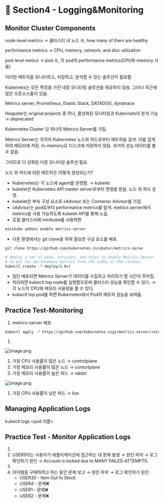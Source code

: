# 🍨 Section4 - Logging&Monitoring

## Monitor Cluster Components


node-level metrics → 클러스터 내 노드 수, how many of them are healthy


performance metrics → CPU, memory, network, and disc utilization


pod-level  metics → pod 수, 각 pod의 performance metrics(CPU와 memory 사용)


이러한 메트릭을 모니터하고, 저장하고, 분석할 수 있는 솔루션이 필요함.


Kubernets는 모든 특징을 가진 내장 모니터링 솔루션을 제공하지 않음. 그러나 최근에 많은 오픈소스들이 있음.


Metrics server, Prometheus, Elastic Stack, DATADOG, dynatrace


Heapster는 original projects 중 하나, 활성화된 모니터링과 Kubernets의 분석 기능 → deprecated


Kubernetes Cluster 당 하나의 Metrics Server를 가짐.


Metrics Server는 각각의 Kubernetes 노드와 파드로부터 메트릭을 검색. 이를 집계하여 메모리에 저장. In-memory로 디스크에 저장하지 않음. 과거의 성능 데이터를 볼 수 없음.


그러므로 더 강화된 다른 모니터링 솔루션 필요.


노드 위 파드에 대한 메트릭은 어떻게 생성되는가?

- Kubernetes는 각 노드에 agent를 운영함. → kubelet
- kubelet은 Kubernetes API master server로부터 명령을 받음. 노드 위 파드 운영.
- kubelet은 부속 구성 요소로 cAdvisor 또는 Container Advisor를 가짐.
- cAdvisor는 pod로부터 performance metrics를 탐색. metrics server에서 metrics을 사용 가능하도록  kubelet API를 통해 노출.
- 로컬 클러스터에 minikube를 사용하면

```bash
minikube addons enable metrics-server
```

- 다른 환경에서는 git clone을 하여 필요한 구성 요소를 배포.

```bash
git clone https://github-com/kubernetes-incubator/metrics-serve

# deploy a set of pods, services, and roles to enable Metrics Server
# to pul for performance metrics from the nodes in the cluster.
kubectl create -f deploy/1.8+/
```

- 일단 배포되면 Metrics Server가 데이터를 수집하고 처리하기 할 시간이 주어짐.
- 처리되면 kubectl top node를 실행함으로써 클러스터 성능을 확인할 수 있다. → 각 노드의 CPU와 메모리 사용량을 볼 수 있다.
- kubectl top pod를 하면 Kubernetes에서 Pod의 메트릭 성능을 보여줌.

## Practice Test-Monitoring

1. metrics-server 배포

```bash
kubectl apply -f https://github.com/kubernetes-sigs/metrics-server/releases/latest/download/components.yaml
```

1. 

![image.png](https://prod-files-secure.s3.us-west-2.amazonaws.com/b2ea2032-00e9-4883-a13b-cb03cf5b2334/be867e9c-0d47-47a3-971e-146d2c8c7945/image.png?X-Amz-Algorithm=AWS4-HMAC-SHA256&X-Amz-Content-Sha256=UNSIGNED-PAYLOAD&X-Amz-Credential=ASIAZI2LB466VDYOYG4X%2F20250403%2Fus-west-2%2Fs3%2Faws4_request&X-Amz-Date=20250403T140917Z&X-Amz-Expires=3600&X-Amz-Security-Token=IQoJb3JpZ2luX2VjEIb%2F%2F%2F%2F%2F%2F%2F%2F%2F%2FwEaCXVzLXdlc3QtMiJGMEQCIHqfrlgs6uTmpAciMFSlCN%2FzCYY4Tv7wFYQBc5jvXsZ3AiBYjSMmFZpBWfM2toWhfFNkMf7EMBGPCwHT3j7t9%2FyS5yqIBAjv%2F%2F%2F%2F%2F%2F%2F%2F%2F%2F8BEAAaDDYzNzQyMzE4MzgwNSIM9cMZDgor61CbdizyKtwDLW7i5F0at1IBIMbQMh0KSwvviriODtXkzf8xO%2B1TWuQlScQcLdt6CleBIvkrNWwSgMe7tybgh1pjLNmPmH%2ByMKwYEaOETShRsGfpw4qigkXITpeXNSajWzKl%2FTBzNTpk9zh%2BOSoXFMXg8wYVulSl8hcGzb1aUvvfhQkD%2FYU8sR7%2Bi8%2FHuR8x8HatFfkPBDYv5bEx1Tf2JZsKU085PQn2o6AXj34RPZxYf1aL4JKh7slM6agw6czI0lISOT6GogWs%2BcfPH5p8vFO4J%2B9Q5in71wuKNCFjk7ZCoxnLf2qSjNssjDT8IwVmj8HcSs5ohH2Use1sc8%2BueZLp5yaoaV8%2BumFZegid9dpOJ73AlIsOp3k4Jsh2SXirxF6MK2c%2FyJ1F7jiqa7GxLmRO6SFoCSOQHUARzaVtR0NZ7qpPQAuHk6ZxXuR%2Bc%2B534FWlU%2BOOAMPuv5hJMkZwbhReMM0duZeSTKTqsXVhQhMNPstQTSEToFKbMtbqJf0EY552SD8SXd12KKvMLYALuBsFpQXcqY3oNNlYjybqOkXxuXpptZXxDyFW34UelyCUbe3m5dryx%2BdzLiZIBKGBl7qVhCY6tqJr2KNpuAmy2Xe9tZR8UeydyobzxGWwQxbVt4CYZ2Awppi6vwY6pgF5uAt0NrHj76GycWCFbKiNMR2yT6yL0QFQo4TyOEPfijgFevK5V55bBacEf6%2FzrlrIPH0oo0rIM9YXWKHjvbA3iMeEZH5SoDaa3H%2BqLOos48cXwjgHkKF2mviRBMms21wioy7O2Pfjaa9j4bY1ZmUdnH9GcRpNsdySreD85DnwQS5e9QQ2wkDfd1tOVeVpshhGcIv0K0shR7Mc532Q69Ld19MfYdLZ&X-Amz-Signature=b97c737a05a9bbf70127bfbc8797862f373b903b65f65cb7921625c4c8dedb4b&X-Amz-SignedHeaders=host&x-id=GetObject)

1. 가장 CPU 사용률이 많은 노드 → controlplane
2. 가장 메모리 사용률이 많은 노드 → contorlplane
3. 가장 메모리 사용률이 높은 파드 → rabbit

![image.png](https://prod-files-secure.s3.us-west-2.amazonaws.com/b2ea2032-00e9-4883-a13b-cb03cf5b2334/a5ad8203-cf78-4c06-9de1-67cb491aedc9/image.png?X-Amz-Algorithm=AWS4-HMAC-SHA256&X-Amz-Content-Sha256=UNSIGNED-PAYLOAD&X-Amz-Credential=ASIAZI2LB466VDYOYG4X%2F20250403%2Fus-west-2%2Fs3%2Faws4_request&X-Amz-Date=20250403T140917Z&X-Amz-Expires=3600&X-Amz-Security-Token=IQoJb3JpZ2luX2VjEIb%2F%2F%2F%2F%2F%2F%2F%2F%2F%2FwEaCXVzLXdlc3QtMiJGMEQCIHqfrlgs6uTmpAciMFSlCN%2FzCYY4Tv7wFYQBc5jvXsZ3AiBYjSMmFZpBWfM2toWhfFNkMf7EMBGPCwHT3j7t9%2FyS5yqIBAjv%2F%2F%2F%2F%2F%2F%2F%2F%2F%2F8BEAAaDDYzNzQyMzE4MzgwNSIM9cMZDgor61CbdizyKtwDLW7i5F0at1IBIMbQMh0KSwvviriODtXkzf8xO%2B1TWuQlScQcLdt6CleBIvkrNWwSgMe7tybgh1pjLNmPmH%2ByMKwYEaOETShRsGfpw4qigkXITpeXNSajWzKl%2FTBzNTpk9zh%2BOSoXFMXg8wYVulSl8hcGzb1aUvvfhQkD%2FYU8sR7%2Bi8%2FHuR8x8HatFfkPBDYv5bEx1Tf2JZsKU085PQn2o6AXj34RPZxYf1aL4JKh7slM6agw6czI0lISOT6GogWs%2BcfPH5p8vFO4J%2B9Q5in71wuKNCFjk7ZCoxnLf2qSjNssjDT8IwVmj8HcSs5ohH2Use1sc8%2BueZLp5yaoaV8%2BumFZegid9dpOJ73AlIsOp3k4Jsh2SXirxF6MK2c%2FyJ1F7jiqa7GxLmRO6SFoCSOQHUARzaVtR0NZ7qpPQAuHk6ZxXuR%2Bc%2B534FWlU%2BOOAMPuv5hJMkZwbhReMM0duZeSTKTqsXVhQhMNPstQTSEToFKbMtbqJf0EY552SD8SXd12KKvMLYALuBsFpQXcqY3oNNlYjybqOkXxuXpptZXxDyFW34UelyCUbe3m5dryx%2BdzLiZIBKGBl7qVhCY6tqJr2KNpuAmy2Xe9tZR8UeydyobzxGWwQxbVt4CYZ2Awppi6vwY6pgF5uAt0NrHj76GycWCFbKiNMR2yT6yL0QFQo4TyOEPfijgFevK5V55bBacEf6%2FzrlrIPH0oo0rIM9YXWKHjvbA3iMeEZH5SoDaa3H%2BqLOos48cXwjgHkKF2mviRBMms21wioy7O2Pfjaa9j4bY1ZmUdnH9GcRpNsdySreD85DnwQS5e9QQ2wkDfd1tOVeVpshhGcIv0K0shR7Mc532Q69Ld19MfYdLZ&X-Amz-Signature=963038a0bbdd8bfe442cd7acdd270b18a5b747df0961b697175a5d90a7478c07&X-Amz-SignedHeaders=host&x-id=GetObject)

1. 가장 CPU 사용률이 낮은 파드 → lion

## Managing Application Logs


kubectl logs <pod 이름>


## Practice Test - Monitor Application Logs

1. 
2. USER5라는 사용자가 애플리케이션에 접근하는 데 문제 발생 → 원인 파악 → 로그 확인하기
원인 → Account is locked due to MANY FAILED ATTEMPTS.
3. 
4. 아이템을 구매하려고 하는 동안 문제 보고 → 원인 파악 → 로그 확인하기
원인
    - USER30 - Item Out fo Stock
    - USER4 - 문제❌
    - USER1 - 문제❌
    - USER2 - 문제❌
